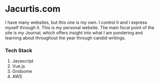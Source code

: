 # Jacurtis.com

I have many websites, but this one is my own. I control it and I express myself through it. This is my personal website. The main focal point of the site is my Journal, which offers insight into what I am pondering and learning about throughout the year through candid writings.

### Tech Stack

1. Javascript
2. Vue.js
3. Gridsome
4. AWS
